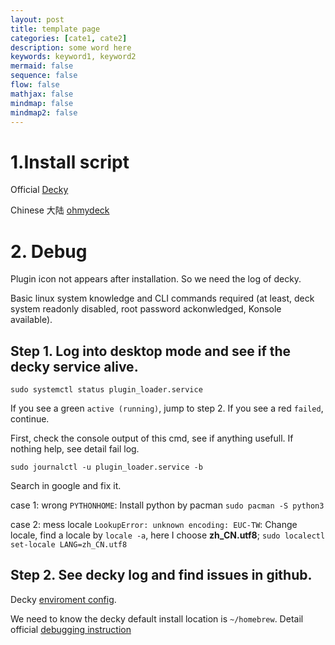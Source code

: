```yaml
---
layout: post
title: template page
categories: [cate1, cate2]
description: some word here
keywords: keyword1, keyword2
mermaid: false
sequence: false
flow: false
mathjax: false
mindmap: false
mindmap2: false
---
```

# 1.Install script

Official [Decky](https://decky.xyz/)

Chinese 大陆 [ohmydeck](https://ohmydeck.net/d/37)

# 2. Debug

Plugin icon not appears after installation. So we need the log of decky. 

Basic linux system knowledge and CLI commands required (at least, deck system readonly disabled, root password ackonwledged, Konsole available).

## **Step 1.** Log into desktop mode and see if the decky service alive. 

```shell
sudo systemctl status plugin_loader.service
```

If you see a green `active (running)`, jump to step 2. If you see a red `failed`, continue.

First, check the console output of this cmd, see if anything usefull. If nothing help, see detail fail log.

```shell
sudo journalctl -u plugin_loader.service -b
``` 

Search in google and fix it. 

case 1: wrong `PYTHONHOME`: Install python by pacman `sudo pacman -S python3`

case 2: mess locale `LookupError: unknown encoding: EUC-TW`: Change locale, find a locale by `locale -a`, here I choose **zh_CN.utf8**; `sudo localectl set-locale LANG=zh_CN.utf8`

## **Step 2.** See decky log and find issues in github.

Decky [enviroment config](https://wiki.deckbrew.xyz/en/plugin-dev/env-vars). 

We need to know the decky default install location is `~/homebrew`. Detail official [debugging instruction](https://wiki.deckbrew.xyz/en/plugin-dev/cef-debugging)